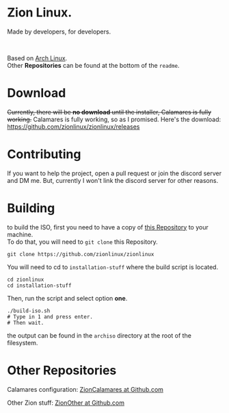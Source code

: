 # Zion Linux.
Made by developers, for developers.

<br>

Based on [Arch Linux](https://archlinux.org). <br>
Other **Repositories** can be found at the bottom of the ``readme``.

# Download

~~Currently, there will be **no download** until the installer, Calamares is fully working.~~
Calamares is fully working, so as I promised. Here's the download: https://github.com/zionlinux/zionlinux/releases



# Contributing

If you want to help the project, open a pull request or join the discord server and DM me.
But, currently I won't link the discord server for other reasons.

# Building

to build the ISO, first you need to have a copy of [this Repository](https://github.com/zionlinux/zionlinux) to your machine. <br>
To do that, you will need to ``git clone`` this Repository.

```
git clone https://github.com/zionlinux/zionlinux
```

You will need to cd to ``installation-stuff`` where the build script is located.

```
cd zionlinux
cd installation-stuff
```
Then, run the script and select option **one**.

```
./build-iso.sh
# Type in 1 and press enter.
# Then wait.
```

the output can be found in the ``archiso`` directory at the root of the filesystem.

# Other Repositories

Calamares configuration: [ZionCalamares at Github.com](https://github.com/zionlinux/zioncalamares)

Other Zion stuff: [ZionOther at Github.com](https://zionlinux/zionother)
